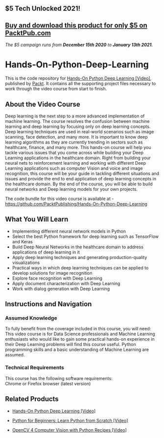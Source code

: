 ## $5 Tech Unlocked 2021!
[Buy and download this product for only $5 on PacktPub.com](https://www.packtpub.com/)
-----
*The $5 campaign         runs from __December 15th 2020__ to __January 13th 2021.__*

# Hands-On-Python-Deep-Learning
This is the code repository for [Hands-On Python Deep Learning [Video]](https://www.packtpub.com/application-development/hands-python-deep-learning-video), published by [Packt](https://www.packtpub.com/?utm_source=github). It contains all the supporting project files necessary to work through the video course from start to finish.
## About the Video Course
Deep learning is the next step to a more advanced implementation of machine learning. The course resolves the confusion between machine learning and deep learning by focusing only on deep learning concepts. Deep learning techniques are used in real-world scenarios such as image scanning, face detection, and many more. It is important to know deep learning algorithms as they are currently trending in sectors such as healthcare, finance, and many more. This hands-on course will help you tackle various issues that you come across while building your Deep Learning applications in the healthcare domain. Right from building your neural nets to reinforcement learning and working with different Deep Learning applications such as computer Vision and voice and image recognition, this course will be your guide in tackling different situations and issues and provide the end to end application of deep learning concepts in the healthcare domain. By the end of the course, you will be able to build neural networks and Deep learning models for your own projects.

The code bundle for this video course is available at - https://github.com/PacktPublishing/Hands-On-Python-Deep-Learning

<H2>What You Will Learn</H2>
<DIV class=book-info-will-learn-text>
<UL>
<LI> Implementing different neural network models in Python
<LI> Select the best Python framework for deep learning such as TensorFlow and Keras
<LI> Build Deep Neural Networks in the healthcare domain to address applications of deep learning in it
<LI> Apply deep learning techniques and generating production-quality visualizations
<LI> Practical ways in which deep learning techniques can be applied to develop solutions for image recognition
<LI> Explore face recognition with Deep Learning
<LI> Apply document characterization with Deep Learning
<LI> Work with dialog generation with Deep Learning</UL></DIV>

## Instructions and Navigation
### Assumed Knowledge
To fully benefit from the coverage included in this course, you will need:<br/>
This video course is for Data Science professionals and Machine Learning enthusiasts who would like to gain some practical hands-on experience in their Deep Learning problems will find this course useful. Python programming skills and a basic understanding of Machine Learning are assumed.
### Technical Requirements
This course has the following software requirements:<br/>
Chrome or Firefox browser (latest version)<br/>



## Related Products
* [Hands-On Python Deep Learning [Video]](https://www.packtpub.com/application-development/hands-python-deep-learning-video)

* [Python for Beginners: Learn Python from Scratch [Video]](https://www.packtpub.com/application-development/python-beginners-learn-python-scratch-video)

* [OpenCV 4 Computer Vision with Python Recipes [Video]](https://www.packtpub.com/application-development/opencv-4-computer-vision-python-recipes-video)
